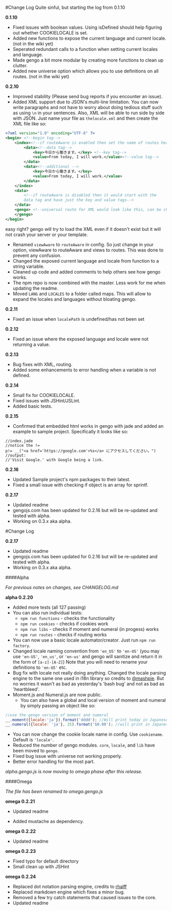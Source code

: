 #Change Log
Quite sinful, but starting the log from 0.1.10

**0.1.10**

* Fixed issues with boolean values. Using isDefined should help figuring out whether COOKIELOCALE is set.
* Added new functions to expose the current language and current locale.  (not in the wiki yet)
* Seperated redundant calls to a function when setting current locales and language.
* Made gengo a bit more modular by creating more functions to clean up clutter.
* Added new universe option which allows you to use definitions on all routes. (not in the wiki yet)

**0.2.10**
* Improved stability (Please send bug reports if you encounter an issue).
* Added XML support due to JSON's multi-line limitation. You can now write paragraphs and not have to worry about doing
tedious stuff such as using `\n` in your sentences. Also, XML will be able to run side by side with JSON. Just name your file as
`thelocale.xml` and then create the XML file like so:
```xml
<?xml version="1.0" encoding="UTF-8" ?>
<begin> <!--begin tag-->
    <index><!--if routeAware is enabled then set the name of routes here-->
        <data><!--data tag-->
            <key>今日から働きます。</key> <!--key tag-->
            <value>From today, I will work.</value><!--value tag-->
        </data>
        <data><!--additional -->
            <key>今日から働きます。</key>
            <value>From today, I will work.</value>
        </data>
    </index>
    <data>
    	<!--if routeAware is disabled then it would start with the 
    	data tag and have just the key and value tags-->
    </data>
    <gengo> <!--universal route for XML would look like this, can be changed through config -->
    </gengo>
</begin>

``` 
easy right? gengo will try to load the XML even if it doesn't exist but it will not crash your server or your template.

* Renamed `viewAware` to `routeAware` in config. So just change in your option, viewAware to routeAware and views to routes. This was
done to prevent any confusion.
* Changed the exposed current language and locale from function to a string variable.
* Cleaned up code and added comments to help others see how gengo works.
* The npm repo is now combined with the master. Less work for me when updating the readme.
* Moved `LANG` and `LOCALES` to a folder called maps. This will allow to expand the locales and languages without bloating gengo.

**0.2.11**
* Fixed an issue when `localePath` is undefined/has not been set

**0.2.12**
* Fixed an issue where the exposed language and locale were not returning a value.

**0.2.13**
* Bug fixes with XML, routing.
* Added some enhancements to error handling when a variable is not defined.

**0.2.14**
* Small fix for COOKIELOCALE.
* Fixed issues with JSHint/JSLint.
* Added basic tests.

**0.2.15**
* Confirmed that embedded html works in gengo with jade and added an example to sample project.
Specifically it looks like so:

```jade
//index.jade
//notice the !=
p!= __("<a href='https://google.com'>%s</a> にアクセスしてください。")
//output:
//'Visit Google.' with Google being a link.
```

**0.2.16**
* Updated Sample project's npm packages to their latest.
* Fixed a small issue with checking if object is an array for sprintf.

**0.2.17**
* Updated readme
* gengojs.com has been updated for 0.2.16 but will be re-updated and tested with alpha.
* Working on 0.3.x aka alpha.


#Change Log

**0.2.17**

* Updated readme
* gengojs.com has been updated for 0.2.16 but will be re-updated and tested with alpha.
* Working on 0.3.x aka alpha.


####Alpha

*For previous notes on changes, see CHANGELOG.md*

**alpha 0.2.20**

* Added more tests (all 127 passing)
* You can also run individual tests:
    * `npm run functions` - checks the functionality
    * `npm run cookies` - checks if cookies work
    * `npm run libs` - checks if moment and numeral (in progess) works
    * `npm run routes` - checks if routing works
* You can now use a basic locale automator/creator. Just run `npm run factory`.
* Changed locale naming convention from `'en_US'` to `'en-US'` (you may use `'en-US'`, `'en_us'`, or `'en-us'` and gengo will sanitize and return it in the form of `[a-z]-[A-Z]`) Note that you will need to rename your definitions to `'en-US'` etc.
* Bug fix with locale not really doing anything. Changed the locale parsing engine to the same one used in i18n library so credits to [@mashpie](https://github.com/mashpie). But no worries it wasn't as bad as yesterday's 'bash bug' and not as bad as 'heartbleed'.
* Moment.js and Numeral.js are now public.
    * You can also have a global and local version of moment and numeral by simply passing an object like so:

```js
//use the gengo version of moment and numeral
__.moment({locale:'ja'}).format('dddd'); //Will print today in Japanese
__.numeral({locale: 'ja'}, 25).format('$0.00'); //will print in Japanese yen
```
* You can now change the cookie locale name in config. Use `cookiename`. Default is `'locale'`.
* Reduced the number of gengo modules. `core`, `locale`, and `lib` have been moved to `gengo`.
* Fixed bug issue with universe not working properly.
* Better error handling for the most part.

*alpha.gengo.js is now moving to omega phase after this release.*

####Omega

*The file has been renamed to omega.gengo.js*

**omega 0.2.21**

* Updated readme

* Added mustache as dependency.

**omega 0.2.22**

* Updated readme

**omega 0.2.23**

* Fixed typo for default directory
* Small clean up with JSHint

**omega 0.2.24**

* Replaced dot notation parsing engine, credits to [rhalff](https://github.com/rhalff)
* Replaced markdown engine which fixes a minor bug.
* Removed a few try catch statements that caused issues to the core.
* Updated readme